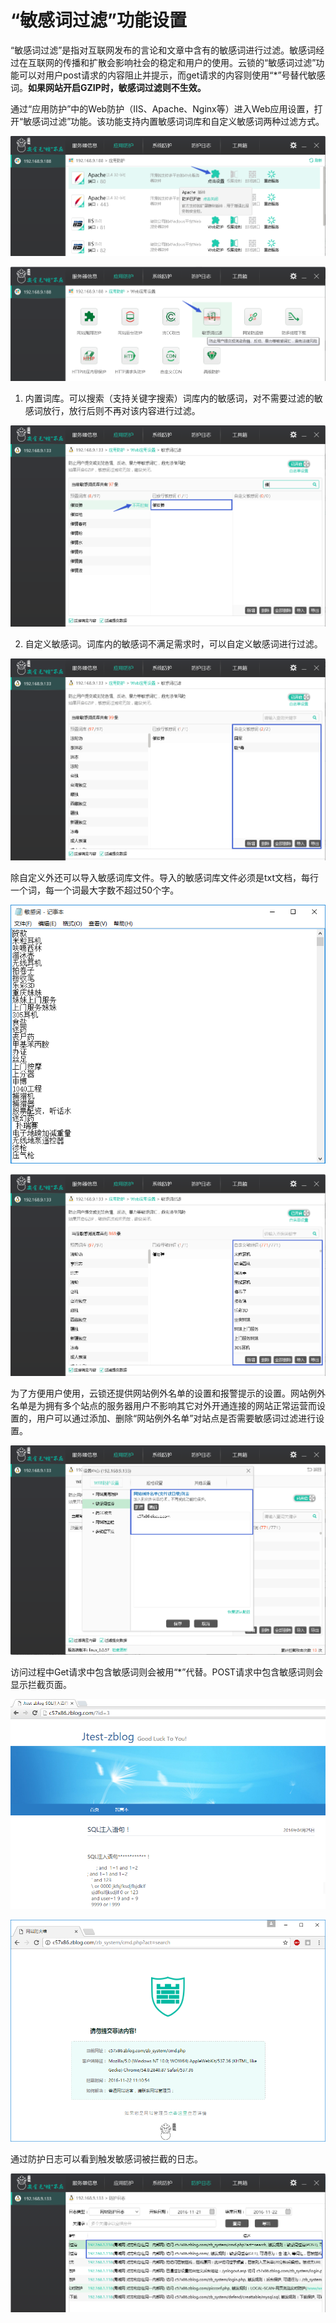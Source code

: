 # “敏感词过滤”功能设置
“敏感词过滤”是指对互联网发布的言论和文章中含有的敏感词进行过滤。敏感词经过在互联网的传播和扩散会影响社会的稳定和用户的使用。云锁的“敏感词过滤”功能可以对用户post请求的内容阻止并提示，而get请求的内容则使用“\*”号替代敏感词。**如果网站开启GZIP时，敏感词过滤则不生效。**

通过“应用防护”中的Web防护（IIS、Apache、Nginx等）进入Web应用设置，打开“敏感词过滤”功能。该功能支持内置敏感词词库和自定义敏感词两种过滤方式。

![](/assets/f0701.png)

![](/assets/f1001.png)

1) 内置词库。可以搜索（支持关键字搜索）词库内的敏感词，对不需要过滤的敏感词放行，放行后则不再对该内容进行过滤。

![](/assets/f1002.png)

2) 自定义敏感词。词库内的敏感词不满足需求时，可以自定义敏感词进行过滤。

![](/assets/f1003.png)

除自定义外还可以导入敏感词库文件。导入的敏感词库文件必须是txt文档，每行一个词，每一个词最大字数不超过50个字。

![](/assets/f1004.png)

![](/assets/f1005.png)

为了方便用户使用，云锁还提供网站例外名单的设置和报警提示的设置。网站例外名单是为拥有多个站点的服务器用户不影响其它对外开通连接的网站正常运营而设置的，用户可以通过添加、删除“网站例外名单”对站点是否需要敏感词过滤进行设置。

![](/assets/f1006.png)

访问过程中Get请求中包含敏感词则会被用“*”代替。POST请求中包含敏感词则会显示拦截页面。

![](/assets/f1007.png)

![](/assets/f1008.png)

通过防护日志可以看到触发敏感词被拦截的日志。

![](/assets/f1009.png)
